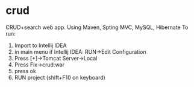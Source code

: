 # crud
CRUD+search web app. Using Maven, Spting MVC, MySQL, Hibernate
To run:
1. Import to Intellij IDEA
2. in main menu if Intellij IDEA: RUN->Edit Configuration
3. Press [+]->Tomcat Server->Local
4. Press Fix->crud:war
5. press ok
6. RUN  project (shift+F10 on keyboard)
